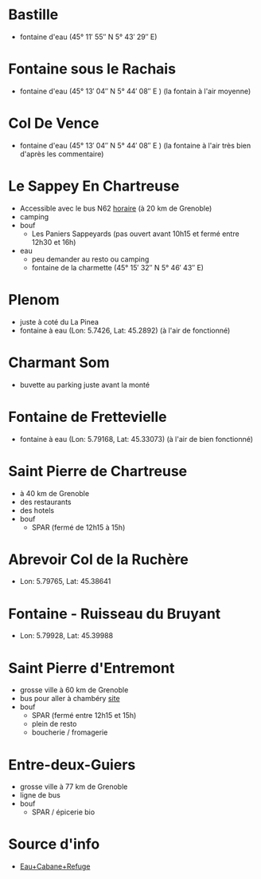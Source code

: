 # Bastille 
- fontaine d'eau (45° 11′ 55″ N 5° 43′ 29″ E)

# Fontaine sous le Rachais 
 - fontaine d'eau (45° 13′ 04″ N 5° 44′ 08″ E ) (la fontain à l'air moyenne)

# Col De Vence
- fontaine d'eau (45° 13′ 04″ N 5° 44′ 08″ E ) (la fontaine à l'air très bien d'après les commentaire)

# Le Sappey En Chartreuse
- Accessible avec le bus N62 [horaire](HORAIRES_N62_2025-03-31.pdf) (à 20 km de Grenoble)
- camping
-  bouf
	- Les Paniers Sappeyards (pas ouvert avant 10h15 et fermé entre 12h30 et 16h)
- eau
	- peu demander au resto ou camping
	- fontaine de la charmette (45° 15′ 32″ N 5° 46′ 43″ E)

# Plenom
- juste à coté du La Pinea
- fontaine à eau (Lon: 5.7426, Lat: 45.2892) (à l'air de fonctionné)

# Charmant Som
- buvette au parking juste avant la monté

# Fontaine de Frettevielle 
- fontaine à eau (Lon: 5.79168, Lat: 45.33073) (à l'air de bien fonctionné)

# Saint Pierre de Chartreuse
- à 40 km de Grenoble
- des restaurants
- des hotels
- bouf 
	 - SPAR (fermé de 12h15 à 15h)


# Abrevoir Col de la Ruchère
- Lon: 5.79765, Lat: 45.38641

# Fontaine - Ruisseau du Bruyant
- Lon: 5.79928, Lat: 45.39988

# Saint Pierre d'Entremont
- grosse ville à 60 km de Grenoble
- bus pour aller à chambéry [site](https://www.chartreuse-tourisme.com/offres/ligne-reguliere-s04-st-pierre-dentremont-chambery-saint-pierre-dentremont-fr-2715966/)
-  bouf
	- SPAR (fermé entre 12h15 et 15h)
	- plein de resto
	- boucherie / fromagerie

# Entre-deux-Guiers
- grosse ville à 77 km de Grenoble
- ligne de bus
- bouf
	- SPAR / épicerie bio


# Source d'info
- [Eau+Cabane+Refuge](https://www.refuges.info/nav/2/massif/Chartreuse/)